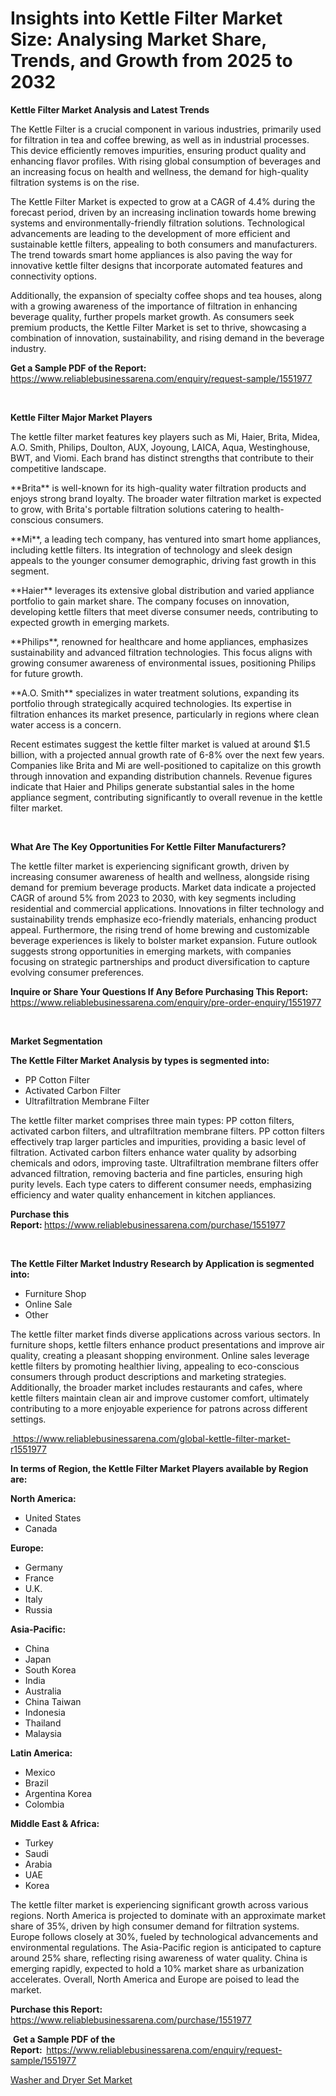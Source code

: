 <p><h1>Insights into Kettle Filter Market Size: Analysing Market Share, Trends, and Growth from 2025 to 2032</h1></p><p><strong>Kettle Filter Market Analysis and Latest Trends</strong></p>
<p><p>The Kettle Filter is a crucial component in various industries, primarily used for filtration in tea and coffee brewing, as well as in industrial processes. This device efficiently removes impurities, ensuring product quality and enhancing flavor profiles. With rising global consumption of beverages and an increasing focus on health and wellness, the demand for high-quality filtration systems is on the rise.</p><p>The Kettle Filter Market is expected to grow at a CAGR of 4.4% during the forecast period, driven by an increasing inclination towards home brewing systems and environmentally-friendly filtration solutions. Technological advancements are leading to the development of more efficient and sustainable kettle filters, appealing to both consumers and manufacturers. The trend towards smart home appliances is also paving the way for innovative kettle filter designs that incorporate automated features and connectivity options.</p><p>Additionally, the expansion of specialty coffee shops and tea houses, along with a growing awareness of the importance of filtration in enhancing beverage quality, further propels market growth. As consumers seek premium products, the Kettle Filter Market is set to thrive, showcasing a combination of innovation, sustainability, and rising demand in the beverage industry.</p></p>
<p><strong>Get a Sample PDF of the Report:&nbsp;</strong> <a href="https://www.reliablebusinessarena.com/enquiry/request-sample/1551977?utm_campaign=1841&utm_medium=2&utm_source=Github&utm_content=ia&utm_term=06022025&utm_id=kettle-filter">https://www.reliablebusinessarena.com/enquiry/request-sample/1551977</a></p>
<p>&nbsp;</p>
<p><strong>Kettle Filter Major Market Players</strong></p>
<p><p>The kettle filter market features key players such as Mi, Haier, Brita, Midea, A.O. Smith, Philips, Doulton, AUX, Joyoung, LAICA, Aqua, Westinghouse, BWT, and Viomi. Each brand has distinct strengths that contribute to their competitive landscape.</p><p>**Brita** is well-known for its high-quality water filtration products and enjoys strong brand loyalty. The broader water filtration market is expected to grow, with Brita's portable filtration solutions catering to health-conscious consumers. </p><p>**Mi**, a leading tech company, has ventured into smart home appliances, including kettle filters. Its integration of technology and sleek design appeals to the younger consumer demographic, driving fast growth in this segment. </p><p>**Haier** leverages its extensive global distribution and varied appliance portfolio to gain market share. The company focuses on innovation, developing kettle filters that meet diverse consumer needs, contributing to expected growth in emerging markets.</p><p>**Philips**, renowned for healthcare and home appliances, emphasizes sustainability and advanced filtration technologies. This focus aligns with growing consumer awareness of environmental issues, positioning Philips for future growth.</p><p>**A.O. Smith** specializes in water treatment solutions, expanding its portfolio through strategically acquired technologies. Its expertise in filtration enhances its market presence, particularly in regions where clean water access is a concern. </p><p>Recent estimates suggest the kettle filter market is valued at around $1.5 billion, with a projected annual growth rate of 6-8% over the next few years. Companies like Brita and Mi are well-positioned to capitalize on this growth through innovation and expanding distribution channels. Revenue figures indicate that Haier and Philips generate substantial sales in the home appliance segment, contributing significantly to overall revenue in the kettle filter market.</p></p>
<p>&nbsp;</p>
<p><strong>What Are The Key Opportunities For Kettle Filter Manufacturers?</strong></p>
<p><p>The kettle filter market is experiencing significant growth, driven by increasing consumer awareness of health and wellness, alongside rising demand for premium beverage products. Market data indicate a projected CAGR of around 5% from 2023 to 2030, with key segments including residential and commercial applications. Innovations in filter technology and sustainability trends emphasize eco-friendly materials, enhancing product appeal. Furthermore, the rising trend of home brewing and customizable beverage experiences is likely to bolster market expansion. Future outlook suggests strong opportunities in emerging markets, with companies focusing on strategic partnerships and product diversification to capture evolving consumer preferences.</p></p>
<p><strong>Inquire or Share Your Questions If Any Before Purchasing This Report:</strong> <a href="https://www.reliablebusinessarena.com/enquiry/pre-order-enquiry/1551977?utm_campaign=1841&utm_medium=2&utm_source=Github&utm_content=ia&utm_term=06022025&utm_id=kettle-filter">https://www.reliablebusinessarena.com/enquiry/pre-order-enquiry/1551977</a></p>
<p>&nbsp;</p>
<p><strong>Market Segmentation</strong></p>
<p><strong>The Kettle Filter Market Analysis by types is segmented into:</strong></p>
<p><ul><li>PP Cotton Filter</li><li>Activated Carbon Filter</li><li>Ultrafiltration Membrane Filter</li></ul></p>
<p><p>The kettle filter market comprises three main types: PP cotton filters, activated carbon filters, and ultrafiltration membrane filters. PP cotton filters effectively trap larger particles and impurities, providing a basic level of filtration. Activated carbon filters enhance water quality by adsorbing chemicals and odors, improving taste. Ultrafiltration membrane filters offer advanced filtration, removing bacteria and fine particles, ensuring high purity levels. Each type caters to different consumer needs, emphasizing efficiency and water quality enhancement in kitchen appliances.</p></p>
<p><strong>Purchase this Report:&nbsp;</strong><a href="https://www.reliablebusinessarena.com/purchase/1551977?utm_campaign=1841&utm_medium=2&utm_source=Github&utm_content=ia&utm_term=06022025&utm_id=kettle-filter">https://www.reliablebusinessarena.com/purchase/1551977</a></p>
<p>&nbsp;</p>
<p><strong>The Kettle Filter Market Industry Research by Application is segmented into:</strong></p>
<p><ul><li>Furniture Shop</li><li>Online Sale</li><li>Other</li></ul></p>
<p><p>The kettle filter market finds diverse applications across various sectors. In furniture shops, kettle filters enhance product presentations and improve air quality, creating a pleasant shopping environment. Online sales leverage kettle filters by promoting healthier living, appealing to eco-conscious consumers through product descriptions and marketing strategies. Additionally, the broader market includes restaurants and cafes, where kettle filters maintain clean air and improve customer comfort, ultimately contributing to a more enjoyable experience for patrons across different settings.</p></p>
<p><a href="https://www.reliablebusinessarena.com/global-kettle-filter-market-r1551977?utm_campaign=1841&utm_medium=2&utm_source=Github&utm_content=ia&utm_term=06022025&utm_id=kettle-filter">&nbsp;https://www.reliablebusinessarena.com/global-kettle-filter-market-r1551977</a></p>
<p><strong>In terms of Region, the Kettle Filter Market Players available by Region are:</strong></p>
<p>
    <p> <strong> North America: </strong>
        <ul>
            <li>United States</li>
            <li>Canada</li>
        </ul>
        </p> 
    <p> <strong> Europe: </strong>
        <ul>
            <li>Germany</li>
            <li>France</li>
            <li>U.K.</li>
            <li>Italy</li>
            <li>Russia</li>
        </ul>
        </p> 
    <p> <strong> Asia-Pacific: </strong>
        <ul>
            <li>China</li>
            <li>Japan</li>
            <li>South Korea</li>
            <li>India</li>
            <li>Australia</li>
            <li>China Taiwan</li>
            <li>Indonesia</li>
            <li>Thailand</li>
            <li>Malaysia</li>
        </ul>
        </p> 
    <p> <strong> Latin America: </strong>
        <ul>
            <li>Mexico</li>
            <li>Brazil</li>
            <li>Argentina Korea</li>
            <li>Colombia</li>
        </ul>
        </p> 
    <p> <strong> Middle East & Africa: </strong>
        <ul>
            <li>Turkey</li>
            <li>Saudi</li>
            <li>Arabia</li>
            <li>UAE</li>
            <li>Korea</li>
        </ul>
    </p>
    </p>
<p><p>The kettle filter market is experiencing significant growth across various regions. North America is projected to dominate with an approximate market share of 35%, driven by high consumer demand for filtration systems. Europe follows closely at 30%, fueled by technological advancements and environmental regulations. The Asia-Pacific region is anticipated to capture around 25% share, reflecting rising awareness of water quality. China is emerging rapidly, expected to hold a 10% market share as urbanization accelerates. Overall, North America and Europe are poised to lead the market.</p></p>
<p><strong>Purchase this Report: </strong><a href="https://www.reliablebusinessarena.com/purchase/1551977?utm_campaign=1841&utm_medium=2&utm_source=Github&utm_content=ia&utm_term=06022025&utm_id=kettle-filter">https://www.reliablebusinessarena.com/purchase/1551977</a></p>
<p>&nbsp;<strong>Get a Sample PDF of the Report:&nbsp;&nbsp;</strong><a href="https://www.reliablebusinessarena.com/enquiry/request-sample/1551977?utm_campaign=1841&utm_medium=2&utm_source=Github&utm_content=ia&utm_term=06022025&utm_id=kettle-filter">https://www.reliablebusinessarena.com/enquiry/request-sample/1551977</a></p>
<p><strong></strong></p>
<p><p><a href="https://github.com/julyju69/Market-Research-Report-List-5/blob/main/washer-and-dryer-set-market.md?utm_campaign=1841&utm_medium=2&utm_source=Github&utm_content=ia&utm_term=06022025&utm_id=kettle-filter">Washer and Dryer Set Market</a></p></p>